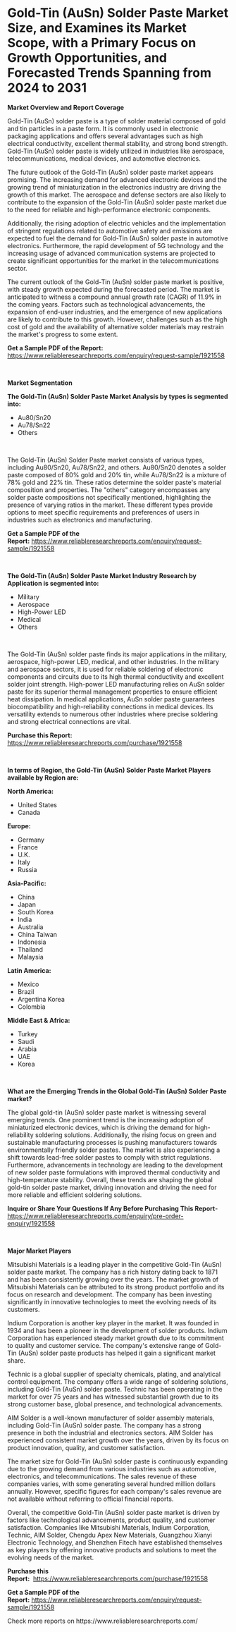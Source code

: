 <p><h1>Gold-Tin (AuSn) Solder Paste Market Size, and Examines its Market Scope, with a Primary Focus on Growth Opportunities, and Forecasted Trends Spanning from 2024 to 2031</h1></p><p><strong>Market Overview and Report Coverage</strong></p>
<p><p>Gold-Tin (AuSn) solder paste is a type of solder material composed of gold and tin particles in a paste form. It is commonly used in electronic packaging applications and offers several advantages such as high electrical conductivity, excellent thermal stability, and strong bond strength. Gold-Tin (AuSn) solder paste is widely utilized in industries like aerospace, telecommunications, medical devices, and automotive electronics.</p><p>The future outlook of the Gold-Tin (AuSn) solder paste market appears promising. The increasing demand for advanced electronic devices and the growing trend of miniaturization in the electronics industry are driving the growth of this market. The aerospace and defense sectors are also likely to contribute to the expansion of the Gold-Tin (AuSn) solder paste market due to the need for reliable and high-performance electronic components.</p><p>Additionally, the rising adoption of electric vehicles and the implementation of stringent regulations related to automotive safety and emissions are expected to fuel the demand for Gold-Tin (AuSn) solder paste in automotive electronics. Furthermore, the rapid development of 5G technology and the increasing usage of advanced communication systems are projected to create significant opportunities for the market in the telecommunications sector.</p><p>The current outlook of the Gold-Tin (AuSn) solder paste market is positive, with steady growth expected during the forecasted period. The market is anticipated to witness a compound annual growth rate (CAGR) of 11.9% in the coming years. Factors such as technological advancements, the expansion of end-user industries, and the emergence of new applications are likely to contribute to this growth. However, challenges such as the high cost of gold and the availability of alternative solder materials may restrain the market's progress to some extent.</p></p>
<p><strong>Get a Sample PDF of the Report:</strong> <a href="https://www.reliableresearchreports.com/enquiry/request-sample/1921558">https://www.reliableresearchreports.com/enquiry/request-sample/1921558</a></p>
<p>&nbsp;</p>
<p><strong>Market Segmentation</strong></p>
<p><strong>The Gold-Tin (AuSn) Solder Paste Market Analysis by types is segmented into:</strong></p>
<p><ul><li>Au80/Sn20</li><li>Au78/Sn22</li><li>Others</li></ul></p>
<p>&nbsp;</p>
<p><p>The Gold-Tin (AuSn) Solder Paste market consists of various types, including Au80/Sn20, Au78/Sn22, and others. Au80/Sn20 denotes a solder paste composed of 80% gold and 20% tin, while Au78/Sn22 is a mixture of 78% gold and 22% tin. These ratios determine the solder paste's material composition and properties. The "others" category encompasses any solder paste compositions not specifically mentioned, highlighting the presence of varying ratios in the market. These different types provide options to meet specific requirements and preferences of users in industries such as electronics and manufacturing.</p></p>
<p><strong>Get a Sample PDF of the Report:</strong>&nbsp;<a href="https://www.reliableresearchreports.com/enquiry/request-sample/1921558">https://www.reliableresearchreports.com/enquiry/request-sample/1921558</a></p>
<p>&nbsp;</p>
<p><strong>The Gold-Tin (AuSn) Solder Paste Market Industry Research by Application is segmented into:</strong></p>
<p><ul><li>Military</li><li>Aerospace</li><li>High-Power LED</li><li>Medical</li><li>Others</li></ul></p>
<p>&nbsp;</p>
<p><p>The Gold-Tin (AuSn) solder paste finds its major applications in the military, aerospace, high-power LED, medical, and other industries. In the military and aerospace sectors, it is used for reliable soldering of electronic components and circuits due to its high thermal conductivity and excellent solder joint strength. High-power LED manufacturing relies on AuSn solder paste for its superior thermal management properties to ensure efficient heat dissipation. In medical applications, AuSn solder paste guarantees biocompatibility and high-reliability connections in medical devices. Its versatility extends to numerous other industries where precise soldering and strong electrical connections are vital.</p></p>
<p><strong>Purchase this Report:</strong>&nbsp; <a href="https://www.reliableresearchreports.com/purchase/1921558">https://www.reliableresearchreports.com/purchase/1921558</a></p>
<p>&nbsp;</p>
<p><strong>In terms of Region, the Gold-Tin (AuSn) Solder Paste Market Players available by Region are:</strong></p>
<p>
    <p> <strong> North America: </strong>
        <ul>
            <li>United States</li>
            <li>Canada</li>
        </ul>
        </p> 
    <p> <strong> Europe: </strong>
        <ul>
            <li>Germany</li>
            <li>France</li>
            <li>U.K.</li>
            <li>Italy</li>
            <li>Russia</li>
        </ul>
        </p> 
    <p> <strong> Asia-Pacific: </strong>
        <ul>
            <li>China</li>
            <li>Japan</li>
            <li>South Korea</li>
            <li>India</li>
            <li>Australia</li>
            <li>China Taiwan</li>
            <li>Indonesia</li>
            <li>Thailand</li>
            <li>Malaysia</li>
        </ul>
        </p> 
    <p> <strong> Latin America: </strong>
        <ul>
            <li>Mexico</li>
            <li>Brazil</li>
            <li>Argentina Korea</li>
            <li>Colombia</li>
        </ul>
        </p> 
    <p> <strong> Middle East & Africa: </strong>
        <ul>
            <li>Turkey</li>
            <li>Saudi</li>
            <li>Arabia</li>
            <li>UAE</li>
            <li>Korea</li>
        </ul>
    </p>
    </p>
<p>&nbsp;</p>
<p><strong>What are the Emerging Trends in the Global Gold-Tin (AuSn) Solder Paste market?</strong></p>
<p><p>The global gold-tin (AuSn) solder paste market is witnessing several emerging trends. One prominent trend is the increasing adoption of miniaturized electronic devices, which is driving the demand for high-reliability soldering solutions. Additionally, the rising focus on green and sustainable manufacturing processes is pushing manufacturers towards environmentally friendly solder pastes. The market is also experiencing a shift towards lead-free solder pastes to comply with strict regulations. Furthermore, advancements in technology are leading to the development of new solder paste formulations with improved thermal conductivity and high-temperature stability. Overall, these trends are shaping the global gold-tin solder paste market, driving innovation and driving the need for more reliable and efficient soldering solutions.</p></p>
<p><strong>Inquire or Share Your Questions If Any Before Purchasing This Report</strong>- <a href="https://www.reliableresearchreports.com/enquiry/pre-order-enquiry/1921558">https://www.reliableresearchreports.com/enquiry/pre-order-enquiry/1921558</a></p>
<p>&nbsp;</p>
<p><strong>Major Market Players</strong></p>
<p><p>Mitsubishi Materials is a leading player in the competitive Gold-Tin (AuSn) solder paste market. The company has a rich history dating back to 1871 and has been consistently growing over the years. The market growth of Mitsubishi Materials can be attributed to its strong product portfolio and its focus on research and development. The company has been investing significantly in innovative technologies to meet the evolving needs of its customers.</p><p>Indium Corporation is another key player in the market. It was founded in 1934 and has been a pioneer in the development of solder products. Indium Corporation has experienced steady market growth due to its commitment to quality and customer service. The company's extensive range of Gold-Tin (AuSn) solder paste products has helped it gain a significant market share.</p><p>Technic is a global supplier of specialty chemicals, plating, and analytical control equipment. The company offers a wide range of soldering solutions, including Gold-Tin (AuSn) solder paste. Technic has been operating in the market for over 75 years and has witnessed substantial growth due to its strong customer base, global presence, and technological advancements.</p><p>AIM Solder is a well-known manufacturer of solder assembly materials, including Gold-Tin (AuSn) solder paste. The company has a strong presence in both the industrial and electronics sectors. AIM Solder has experienced consistent market growth over the years, driven by its focus on product innovation, quality, and customer satisfaction.</p><p>The market size for Gold-Tin (AuSn) solder paste is continuously expanding due to the growing demand from various industries such as automotive, electronics, and telecommunications. The sales revenue of these companies varies, with some generating several hundred million dollars annually. However, specific figures for each company's sales revenue are not available without referring to official financial reports.</p><p>Overall, the competitive Gold-Tin (AuSn) solder paste market is driven by factors like technological advancements, product quality, and customer satisfaction. Companies like Mitsubishi Materials, Indium Corporation, Technic, AIM Solder, Chengdu Apex New Materials, Guangzhou Xianyi Electronic Technology, and Shenzhen Fitech have established themselves as key players by offering innovative products and solutions to meet the evolving needs of the market.</p></p>
<p><strong>Purchase this Report:</strong>&nbsp;&nbsp;<a href="https://www.reliableresearchreports.com/purchase/1921558">https://www.reliableresearchreports.com/purchase/1921558</a></p>
<p></p>
<p><strong>Get a Sample PDF of the Report:</strong>&nbsp;<a href="https://www.reliableresearchreports.com/enquiry/request-sample/1921558">https://www.reliableresearchreports.com/enquiry/request-sample/1921558</a></p>
<p>Check more reports on https://www.reliableresearchreports.com/</p>